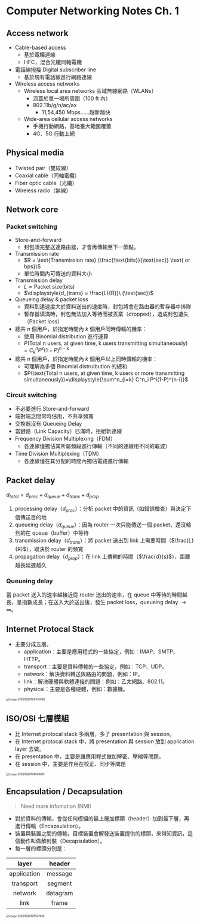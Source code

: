 # Computer Networking Notes Ch. 1

## Access network

- Cable-based access
  - 基於電纜連線
  - HFC，混合光纖同軸電纜
- 電話線撥接 Digital subscriber line
  - 基於現有電話線進行網路連線
- Wireless access networks
  - Wireless local area networks 區域無線網路（WLANs）
    - 涵蓋於單一場所周圍（100 ft 內）
    - 802.11b/g/n/ac/ax
      - 11,54,450 Mbps......越新越快
  - Wide-area cellular access networks
    - 手機行動網路，基地臺大範圍覆蓋
    - 4G、5G 行動上網

## Physical media

- Twisted pair（雙絞線）
- Coaxial cable（同軸電纜）
- Fiber optic cable（光纖）
- Wireless radio（無線）

## Network core

### Packet switching

- Store-and-forward
  - 封包須完整送達路由器，才會再傳輸至下一節點。
- Transmission rate
  - $R = \text{Transmission rate} (\frac{\text{bits}}{\text{sec}} \text{ or bps})$
  - 單位時間內可傳送的資料大小
- Transmission delay
  - $L = \text{Packet size} (\text{bits})$
  - $\displaystyle{d_{trans} = \frac{L}{R}}\ (\text{sec})$
- Queueing delay & packet loss
  - 資料到達速度大於資料送出的速度時，封包將會在路由器的暫存器中排隊
  - 暫存器填滿時，封包無法加入等待而被丟棄（dropped），造成封包遺失（Packet loss）
- 總共 $n$ 個用戶，於指定時間內 $k$ 個用戶同時傳輸的機率：
  - 使用 Binomial distribution 進行運算
  - $P(\text{Total n users, at given time, k users transmitting simultaneously})=\displaystyle{C^n_k P^k(1-P)^{n-k}}$
- 總共 $n$ 個用戶，於指定時間內 $k$ 個用戶以上同時傳輸的機率：
  - 可理解為多個 Binomial distruibution 的總和
  - $P(\text{Total n users, at given time, k users or more transmitting simultaneously})=\displaystyle{\sum^n_{i=k} C^n_i P^i(1-P)^{n-i}}$

### Circuit switching

- 不必要進行 Store-and-forward
- 端對端之間常時佔用，不共享頻寬
- 交換器沒有 Queueing Delay
- 當鏈路（Link Capacity）已滿時，拒絕新連線
- Frequency Division Multiplexing（FDM）
  - 各連線僅獨佔其所屬頻段進行傳輸（不同的連線用不同的載波）
- Time Division Multiplexing（TDM）
  - 各連線僅在其分配的時間內獨佔電路進行傳輸

## Packet delay

$d_{total} = d_{proc} + d_{queue} + d_{trans} + d_{prop}$

1. processing delay（$d_{proc}$）：分析 packet 中的資訊（如錯誤檢查）與決定下個傳送目的地
2. queueing delay（$d_{queue}$）：因為 router 一次只能傳送一個 packet，還沒輪到的在 queue（buffer）中等待
3. transmission delay（$d_{trans}$）：將 packet 送出到 link 上需要時間（$\frac{L}{R}$），取決於 router 的頻寬
4. propagation delay（$d_{prop}$）：在 link 上傳輸的時間（$\frac{d}{s}$），距離越長延遲越久

### Queueing delay

當 packet 送入的速率越接近從 router 送出的速率，在 queue 中等待的時間越長，呈指數成長；在送入大於送出後，發生 packet loss，queueing delay $\rightarrow \infty$。

## Internet Protocal Stack

- 主要分成五層。
  - application：主要是應用程式的一些協定，例如：IMAP、SMTP、HTTP。
  - transport：主要是資料傳輸的一些協定，例如：TCP、UDP。
  - network：解決資料轉送與路由的問題，例如：IP。
  - link：解決硬體與軟體連接的問題：例如：乙太網路、802.11。
  - physical：主要是各種硬體，例如：數據機。


<img src="https://i.imgur.com/ROfdnT7.png" alt="image-20220928104435086" style="zoom:50%;" />

## ISO/OSI 七層模組

- 比 Internet protocal stack 多兩層，多了 presentation 與 session。
- 在 Internet protocal stack 中，將 presentation 與 session 放到 application layer 去做。
- 在 presentation 中，主要是讓應用程式做加解密、壓縮等問題。
- 在 session 中，主要是作用在校正、同步等問題


<img src="https://i.imgur.com/qq7pbfN.png" alt="image-20220928104008681" style="zoom:50%;" />

## Encapsulation / Decapsulation

> Need more infomation (NMI)

- 對於資料的傳輸，會從任何模組的最上層加標頭（header）加到最下層，再進行傳輸（Encapsulation）。
- 裝置與裝置之間的傳輸，目標裝置會解發送裝置提供的標頭，來得知資訊，這個動作叫做解封裝（Decapsulation）。
- 每一層的標頭分別是：

|    layer    |  header  |
| :---------: | :------: |
| application | message  |
|  transport  | segment  |
|   network   | datagram |
|    link     |  frame   |


<img src="https://i.imgur.com/eepuz5p.png" alt="image-20220928105527026" style="zoom: 50%;" />
